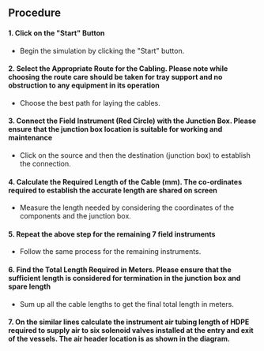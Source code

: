 ## Procedure

#### 1.	Click on the "Start" Button
- Begin the simulation by clicking the "Start" button.

#### 2.	Select the Appropriate Route for the Cabling. Please note while choosing the route care should be taken for tray support and no obstruction to any equipment in its operation
- Choose the best path for laying the cables.

#### 3.	Connect the Field Instrument (Red Circle) with the Junction Box. Please ensure that the junction box location is suitable for working and maintenance
- Click on the source and then the destination (junction box) to establish the connection.

#### 4.	Calculate the Required Length of the Cable (mm). The co-ordinates required to establish the accurate length are shared on screen
- Measure the length needed by considering the coordinates of the components and the junction box.

#### 5.	Repeat the above step for the remaining 7 field instruments
- Follow the same process for the remaining instruments.

#### 6.	Find the Total Length Required in Meters. Please ensure that the sufficient length is considered for termination in the junction box and spare length
- Sum up all the cable lengths to get the final total length in meters.

#### 7.	On the similar lines calculate the instrument air tubing length of HDPE required to supply air to six solenoid valves installed at the entry and exit of the vessels. The air header location is as shown in the diagram.

